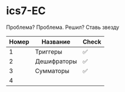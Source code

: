 # ics7-EC

Проблема? Проблема. Решил? Ставь звезду

| Номер | Название    | Check              |
| ----- | ----------- | ------------------ |
| 1     | Триггеры    | :white_check_mark: |
| 2     | Дешифраторы | :white_check_mark: |
| 3     | Сумматоры   | :white_check_mark: |
| 4     |             |                    |
